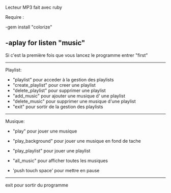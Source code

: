 Lecteur MP3 fait avec ruby

Require :

-gem install "colorize"

-aplay for listen "music"
---------------------------------------------------------------------------------

Si c'est la première fois que vous lancez le programme entrer "first"

---------------------------------------------------------------------------------

Playlist:

- "playlist" pour acceder à la gestion des playlists
- "create_playlist" pour creer une playlist
- "delete_playlist" pour supprimer une playlist
- "add_music" pour ajouter une musique d' une playlist
- "delete_music" pour supprimer une musique d'une playlist
- "exit" pour sortir de la gestion des playlists

---------------------------------------------------------------------------------

Musique:

- "play" pour jouer une musique

- "play_background" pour jouer une musique en fond de tache

- "play_playlist" pour jouer une playlist

- "all_music" pour afficher toutes les musiques

- 'push touch space' pour mettre en pause
---------------------------------------------------------------------------------

exit pour sortir du programme